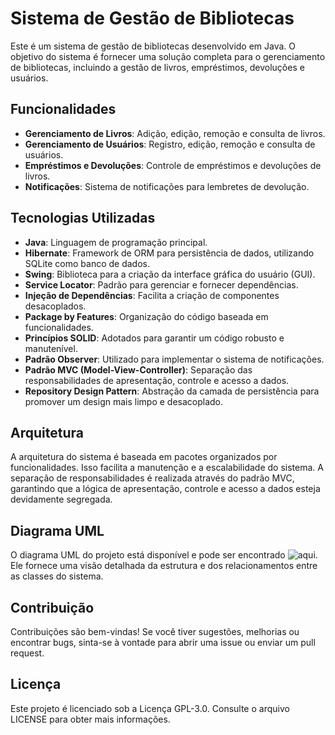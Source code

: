 # Sistema de Gestão de Bibliotecas

Este é um sistema de gestão de bibliotecas desenvolvido em Java. O objetivo do sistema é fornecer uma solução completa para o gerenciamento de bibliotecas, incluindo a gestão de livros, empréstimos, devoluções e usuários.

## Funcionalidades

- **Gerenciamento de Livros**: Adição, edição, remoção e consulta de livros.
- **Gerenciamento de Usuários**: Registro, edição, remoção e consulta de usuários.
- **Empréstimos e Devoluções**: Controle de empréstimos e devoluções de livros.
- **Notificações**: Sistema de notificações para lembretes de devolução.

## Tecnologias Utilizadas

- **Java**: Linguagem de programação principal.
- **Hibernate**: Framework de ORM para persistência de dados, utilizando SQLite como banco de dados.
- **Swing**: Biblioteca para a criação da interface gráfica do usuário (GUI).
- **Service Locator**: Padrão para gerenciar e fornecer dependências.
- **Injeção de Dependências**: Facilita a criação de componentes desacoplados.
- **Package by Features**: Organização do código baseada em funcionalidades.
- **Princípios SOLID**: Adotados para garantir um código robusto e manutenível.
- **Padrão Observer**: Utilizado para implementar o sistema de notificações.
- **Padrão MVC (Model-View-Controller)**: Separação das responsabilidades de apresentação, controle e acesso a dados.
- **Repository Design Pattern**: Abstração da camada de persistência para promover um design mais limpo e desacoplado.

## Arquitetura

A arquitetura do sistema é baseada em pacotes organizados por funcionalidades. Isso facilita a manutenção e a escalabilidade do sistema. A separação de responsabilidades é realizada através do padrão MVC, garantindo que a lógica de apresentação, controle e acesso a dados esteja devidamente segregada.

## Diagrama UML

O diagrama UML do projeto está disponível e pode ser encontrado ![aqui](./UML.jpg). Ele fornece uma visão detalhada da estrutura e dos relacionamentos entre as classes do sistema.

## Contribuição
Contribuições são bem-vindas! Se você tiver sugestões, melhorias ou encontrar bugs, sinta-se à vontade para abrir uma issue ou enviar um pull request.

## Licença
Este projeto é licenciado sob a Licença GPL-3.0. Consulte o arquivo LICENSE para obter mais informações.
